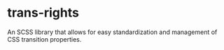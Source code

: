 # trans-rights
An SCSS library that allows for easy standardization and management of CSS transition properties.
